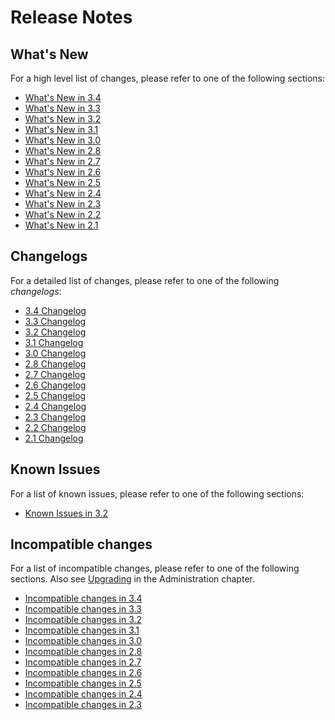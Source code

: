 Release Notes
=============

What's New
----------

For a high level list of changes, please refer to one of the following sections:

- [What's New in 3.4](NewFeatures34.md)
- [What's New in 3.3](NewFeatures33.md)
- [What's New in 3.2](NewFeatures32.md)
- [What's New in 3.1](NewFeatures31.md)
- [What's New in 3.0](NewFeatures30.md)
- [What's New in 2.8](NewFeatures28.md)
- [What's New in 2.7](NewFeatures27.md)
- [What's New in 2.6](NewFeatures26.md)
- [What's New in 2.5](NewFeatures25.md)
- [What's New in 2.4](NewFeatures24.md)
- [What's New in 2.3](NewFeatures23.md)
- [What's New in 2.2](NewFeatures22.md)
- [What's New in 2.1](NewFeatures21.md)


Changelogs
----------

For a detailed list of changes, please refer to one of the following _changelogs_:

- [3.4 Changelog](https://raw.githubusercontent.com/arangodb/arangodb/3.4/CHANGELOG)
- [3.3 Changelog](https://raw.githubusercontent.com/arangodb/arangodb/3.3/CHANGELOG)
- [3.2 Changelog](https://raw.githubusercontent.com/arangodb/arangodb/3.2/CHANGELOG)
- [3.1 Changelog](https://raw.githubusercontent.com/arangodb/arangodb/3.1/CHANGELOG)
- [3.0 Changelog](https://raw.githubusercontent.com/arangodb/arangodb/3.0/CHANGELOG)
- [2.8 Changelog](https://raw.githubusercontent.com/arangodb/arangodb/2.8/CHANGELOG)
- [2.7 Changelog](https://raw.githubusercontent.com/arangodb/arangodb/2.7/CHANGELOG)
- [2.6 Changelog](https://raw.githubusercontent.com/arangodb/arangodb/2.6/CHANGELOG)
- [2.5 Changelog](https://raw.githubusercontent.com/arangodb/arangodb/2.5/CHANGELOG)
- [2.4 Changelog](https://raw.githubusercontent.com/arangodb/arangodb/2.4/CHANGELOG)
- [2.3 Changelog](https://raw.githubusercontent.com/arangodb/arangodb/2.3/CHANGELOG)
- [2.2 Changelog](https://raw.githubusercontent.com/arangodb/arangodb/2.2/CHANGELOG)
- [2.1 Changelog](https://raw.githubusercontent.com/arangodb/arangodb/2.1/CHANGELOG)


Known Issues
------------

For a list of known issues, please refer to one of the following sections:

- [Known Issues in 3.2](KnownIssues32.md)


Incompatible changes
--------------------

For a list of incompatible changes, please refer to one of the following sections.
Also see [Upgrading](../Upgrading/README.md) in the 
Administration chapter.

- [Incompatible changes in 3.4](UpgradingChanges34.md)
- [Incompatible changes in 3.3](UpgradingChanges33.md)
- [Incompatible changes in 3.2](UpgradingChanges32.md)
- [Incompatible changes in 3.1](UpgradingChanges31.md)
- [Incompatible changes in 3.0](UpgradingChanges30.md)
- [Incompatible changes in 2.8](UpgradingChanges28.md)
- [Incompatible changes in 2.7](UpgradingChanges27.md)
- [Incompatible changes in 2.6](UpgradingChanges26.md)
- [Incompatible changes in 2.5](UpgradingChanges25.md)
- [Incompatible changes in 2.4](UpgradingChanges24.md)
- [Incompatible changes in 2.3](UpgradingChanges23.md)
